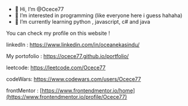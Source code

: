 - 👋 Hi, I’m @Ocece77
- 👀 I’m interested in programming (like everyone here i guess hahaha)
- 🌱 I’m currently learning python , javascript, c# and java 

You can check my profile on this website !

linkedIn : https://www.linkedin.com/in/oceanekasindu/

My portofolio : https://ocece77.github.io/portfolio/

leetcode: https://leetcode.com/Ocece77

codeWars: https://www.codewars.com/users/Ocece77

frontMentor : [https://www.frontendmentor.io/home](https://www.frontendmentor.io/profile/Ocece77)


<!---
Ocece77/Ocece77 is a ✨ special ✨ repository because its `README.md` (this file) appears on your GitHub profile.
You can click the Preview link to take a look at your changes.
--->
